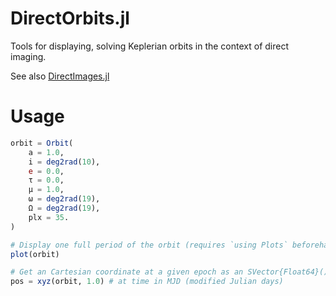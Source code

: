 # DirectOrbits.jl

Tools for displaying, solving Keplerian orbits in the context of direct imaging.

See also [DirectImages.jl](//github.com/sefffal/DirectImages.jl)


# Usage
```julia
orbit = Orbit(
    a = 1.0,
    i = deg2rad(10),
    e = 0.0,
    τ = 0.0,
    μ = 1.0,
    ω = deg2rad(19),
    Ω = deg2rad(19),
    plx = 35.
)

# Display one full period of the orbit (requires `using Plots` beforehand)
plot(orbit)

# Get an Cartesian coordinate at a given epoch as an SVector{Float64}()
pos = xyz(orbit, 1.0) # at time in MJD (modified Julian days)

```
